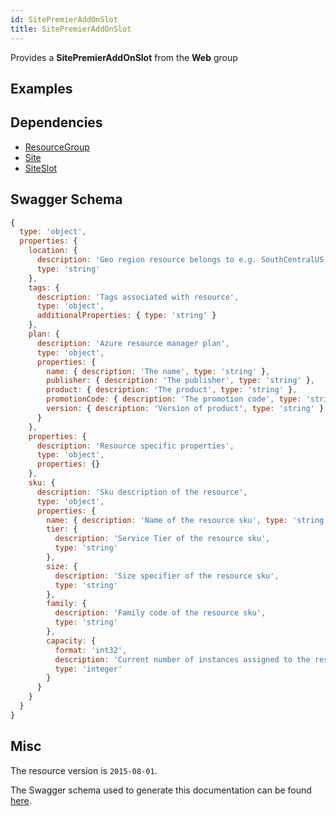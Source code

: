 ```yaml
---
id: SitePremierAddOnSlot
title: SitePremierAddOnSlot
---
```

Provides a **SitePremierAddOnSlot** from the **Web** group
## Examples
## Dependencies
- [ResourceGroup](../Resources/ResourceGroup.md)
- [Site](../Web/Site.md)
- [SiteSlot](../Web/SiteSlot.md)
## Swagger Schema
```js
{
  type: 'object',
  properties: {
    location: {
      description: 'Geo region resource belongs to e.g. SouthCentralUS, SouthEastAsia',
      type: 'string'
    },
    tags: {
      description: 'Tags associated with resource',
      type: 'object',
      additionalProperties: { type: 'string' }
    },
    plan: {
      description: 'Azure resource manager plan',
      type: 'object',
      properties: {
        name: { description: 'The name', type: 'string' },
        publisher: { description: 'The publisher', type: 'string' },
        product: { description: 'The product', type: 'string' },
        promotionCode: { description: 'The promotion code', type: 'string' },
        version: { description: 'Version of product', type: 'string' }
      }
    },
    properties: {
      description: 'Resource specific properties',
      type: 'object',
      properties: {}
    },
    sku: {
      description: 'Sku description of the resource',
      type: 'object',
      properties: {
        name: { description: 'Name of the resource sku', type: 'string' },
        tier: {
          description: 'Service Tier of the resource sku',
          type: 'string'
        },
        size: {
          description: 'Size specifier of the resource sku',
          type: 'string'
        },
        family: {
          description: 'Family code of the resource sku',
          type: 'string'
        },
        capacity: {
          format: 'int32',
          description: 'Current number of instances assigned to the resource',
          type: 'integer'
        }
      }
    }
  }
}
```
## Misc
The resource version is `2015-08-01`.

The Swagger schema used to generate this documentation can be found [here](https://github.com/Azure/azure-rest-api-specs/tree/main/specification/web/resource-manager/Microsoft.Web/stable/2015-08-01/service.json).
